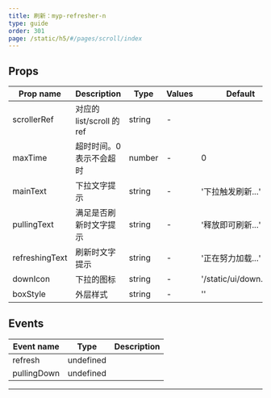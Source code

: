 ```yaml
---
title: 刷新：myp-refresher-n
type: guide
order: 301
page: /static/h5/#/pages/scroll/index
---
```


## Props

| Prop name      | Description               | Type   | Values | Default               |
| -------------- | ------------------------- | ------ | ------ | --------------------- |
| scrollerRef    | 对应的 list/scroll 的 ref | string | -      |                       |
| maxTime        | 超时时间。0 表示不会超时  | number | -      | 0                     |
| mainText       | 下拉文字提示              | string | -      | '下拉触发刷新...'     |
| pullingText    | 满足是否刷新时文字提示    | string | -      | '释放即可刷新...'     |
| refreshingText | 刷新时文字提示            | string | -      | '正在努力加载...'     |
| downIcon       | 下拉的图标                | string | -      | '/static/ui/down.png' |
| boxStyle       | 外层样式                  | string | -      | ''                    |

## Events

| Event name  | Type      | Description |
| ----------- | --------- | ----------- |
| refresh     | undefined |
| pullingDown | undefined |

---

